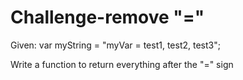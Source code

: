 # Challenge-remove "="

Given: 
var myString = "myVar = test1, test2, test3"; 

Write a function to return everything after the "=" sign